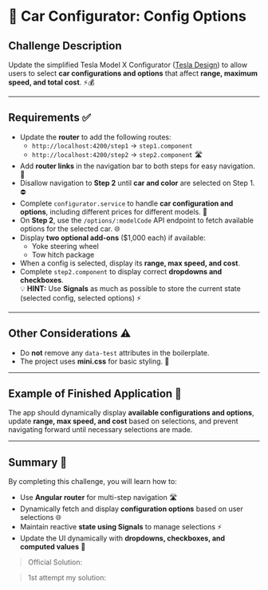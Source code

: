 # 🚗 Car Configurator: Config Options

## Challenge Description
Update the simplified Tesla Model X Configurator ([Tesla Design](https://www.tesla.com/modelx/design)) to allow users to select **car configurations and options** that affect **range, maximum speed, and total cost**. ⚡💰

---

## Requirements ✅
- Update the **router** to add the following routes:
  - `http://localhost:4200/step1` → `step1.component`
  - `http://localhost:4200/step2` → `step2.component` 🛣️
- Add **router links** in the navigation bar to both steps for easy navigation. 🔗
- Disallow navigation to **Step 2** until **car and color** are selected on Step 1. ⛔
- Complete `configurator.service` to handle **car configuration and options**, including different prices for different models. 💾
- On **Step 2**, use the `/options/:modelCode` API endpoint to fetch available options for the selected car. 🌐
- Display **two optional add-ons** ($1,000 each) if available:
  - Yoke steering wheel
  - Tow hitch package
- When a config is selected, display its **range, max speed, and cost**.
- Complete `step2.component` to display correct **dropdowns and checkboxes**.  
💡 **HINT:** Use **Signals** as much as possible to store the current state (selected config, selected options) ⚡

---

## Other Considerations ⚠️
- Do **not** remove any `data-test` attributes in the boilerplate.
- The project uses **mini.css** for basic styling. 🎨

---

## Example of Finished Application 🎉
The app should dynamically display **available configurations and options**, update **range, max speed, and cost** based on selections, and prevent navigating forward until necessary selections are made.

---

## Summary 📝
By completing this challenge, you will learn how to:  
- Use **Angular router** for multi-step navigation 🛣️  
- Dynamically fetch and display **configuration options** based on user selections 🌐  
- Maintain reactive **state using Signals** to manage selections ⚡  
- Update the UI dynamically with **dropdowns, checkboxes, and computed values** 🔄


> Official Solution: 


> 1st attempt my solution: 

